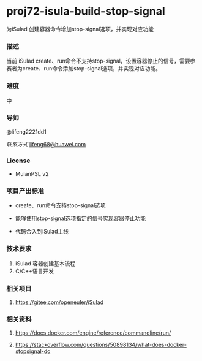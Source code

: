 # proj72-isula-build-stop-signal

为iSulad 创建容器命令增加stop-signal选项，并实现对应功能

### 描述 

当前 iSulad create、run命令不支持stop-signal，设置容器停止的信号，需要参赛者为create、run命令添加stop-signal选项，并实现对应功能。

 

### 难度 

中

 

### 导师 

@lifeng2221dd1

 

_联系方式_ [lifeng68@huawei.com](mailto:lifeng68@huawei.com)

###  License

- MulanPSL v2

### 项目产出标准 

- create、run命令支持stop-signal选项

- 能够使用stop-signal选项指定的信号实现容器停止功能

- 代码合入到iSulad主线

 

### 技术要求

1. iSulad 容器创建基本流程
2. C/C++语言开发

 

### 相关项目 

1. <https://gitee.com/openeuler/iSulad>

 

### 相关资料 

1. https://docs.docker.com/engine/reference/commandline/run/

2. https://stackoverflow.com/questions/50898134/what-does-docker-stopsignal-do

